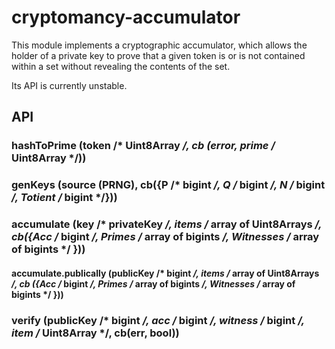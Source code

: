 # cryptomancy-accumulator

This module implements a cryptographic accumulator, which allows the holder of a private key to prove that a given token is or is not contained within a set without revealing the contents of the set.

Its API is currently unstable.

## API

### hashToPrime (token /* Uint8Array */, cb (error, prime /* Uint8Array */))

### genKeys (source (PRNG), cb({P /* bigint */, Q /* bigint */, N /* bigint */, Totient /* bigint */}))

### accumulate (key /* privateKey */, items /* array of Uint8Arrays */, cb({Acc /* bigint */, Primes /* array of bigints */, Witnesses /* array of bigints */ }))

#### accumulate.publically (publicKey /* bigint */, items /* array of Uint8Arrays */, cb ({Acc /* bigint */, Primes /* array of bigints */, Witnesses /* array of bigints */ }))

### verify (publicKey /* bigint */, acc /* bigint */, witness /* bigint */, item /* Uint8Array */, cb(err, bool))


